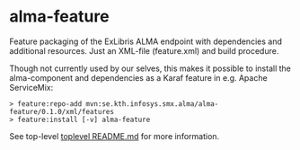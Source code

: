 # alma-feature

Feature packaging of the ExLibris ALMA endpoint with dependencies and additional
resources. Just an XML-file (feature.xml) and build procedure.

Though not currently used by our selves, this makes it possible to install the
alma-component and dependencies as a Karaf feature in e.g. Apache ServiceMix:

```
> feature:repo-add mvn:se.kth.infosys.smx.alma/alma-feature/0.1.0/xml/features
> feature:install [-v] alma-feature
```

See top-level [toplevel README.md](../README.md) for more information.
